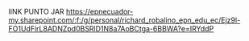lINK PUNTO JAR
https://epnecuador-my.sharepoint.com/:f:/g/personal/richard_robalino_epn_edu_ec/Ejz9l-FO1UdFirL8ADNZpd0BSRlD1N8a7AoBCtga-6BBWA?e=IRYddP
